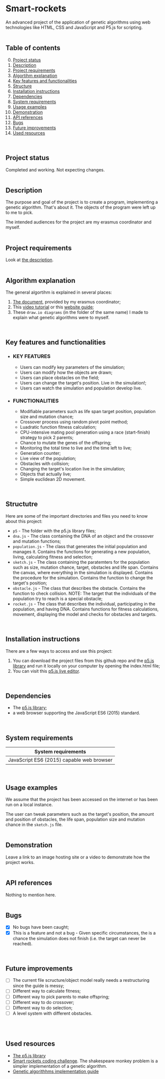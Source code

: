 # Smart-rockets
An advanced project of the application of genetic algorithms using web technologies like HTML, CSS and JavaScript and P5.js for scripting.
<br/>
<br/>

## Table of contents
0. [Project status](#Project-status)
1. [Description](#Description)
2. [Project requirements](#Project-requirements)
3. [Algortihm explanation](#Algorithm-explanation)
4. [Key features and functionalities](#Key-features-and-functionalities)
5. [Structure](#Structure)
6. [Installation instructions](#Installation-instructions)
7. [Dependencies](#Dependencies)
8. [System requirements](#System-requirements)
9. [Usage examples](#Usage-examples)
10. [Demonstration](#Demonstration)
11. [API references](#API-references)
12. [Bugs](#Bugs)
13. [Future improvements](#Futute-improvements)
14. [Used resources](#Used-resources) 
<br/>

## Project status
Completed and working. Not expecting changes.
<br/>
<br/>

## Description
The purpose and goal of the project is to create a program, implementing a genetic algorithm. That's about it. The objects of the program were left up to me to pick.

The intended audiences for the project are my erasmus coordinator and myself.
<br/>
<br/>

## Project requirements
Look at [the description](#Description). 
<br/>
<br/>

## Algorithm explanation
The general algortihm is explained in several places:
1. [The document](Genetic_Algorithm_en.pdf), provided by my erasmus coordinator;
2. This [video tutorial](https://thecodingtrain.com/challenges/29-smart-rockets-in-p5js) or this [website guide](https://natureofcode.com/genetic-algorithms/);
3. These `draw.io diagrams` (in the folder of the same name) I made to explain what genetic algorithms were to myself. 
<br/>

## Key features and functionalities
* ### KEY FEATURES
   * Users can modify key parameters of the simulation;
   * Users can modify how the objects are drawn;
   * Users can place obstacles on the field;
   * Users can change the target's position. Live in the simulation!; 
   * Users can watch the simulation and population develop live.
 
* ### FUNCTIONALITIES
   * Modifiable parameters such as life span target position, population size and mutation chance;
   * Crossover process using random pivot point method;
   * Luadratic function fitness calculation;
   * CPU-intensive mating pool generation using a race (start-finish) strategy to pick 2 parents;
   * Chance to mutate the genes of the offspring;
   * Monitoring the total time to live and the time left to live;
   * Generation counter;
   * Live view of the population;
   * Obstacles with collision;
   * Changing the target's location live in the simulation;
   * Objects that actually live;
   * Simple euclidean 2D movement.
<br/>

## Structutre
Here are some of the important directories and files you need to know about this project:
* `p5` - The folder with the p5.js library files;
* `dna.js` - The class containing the DNA of an object and the crossover and mutation functions;
* `population.js` - The class that generates the initial population and manages it. Contains the functions for generating a new population, living, calculating fitness and selection; 
* `sketch.js` - The class containing the paratemters for the population such as size, mutation chance, target, obstacles and life span. Contains the canvas, where everything in the simulation is displayed. Contains the procedure for the simulation. Contains the function to change the target's position;
* `obstacle.js` - The class that describes the obstacle. Contains the function to check collision. NOTE: The target that the individuals of the population try to reach is a special obstacle;
* `rocket.js` - The class that describes the individual, participating in the population, and having DNA. Contains functions for fitness calculations, movement, displaying the model and checks for obstacles and targets.
<br/>

## Installation instructions
There are a few ways to access and use this project:
1. You can download the project files from this github repo and the [p5.js library](https://p5js.org/) and run it locally on your computer by opening the index.html file;
2. You can visit this [p5.js live editor](https://editor.p5js.org/natureofcode/sketches/ZwT5cPix2).
<br/>

## Dependencies
* The [p5.js library](https://p5js.org/);
* a web browser supporting the JavaScript ES6 (2015) standard.
<br/>

## System requirements
|            System requirements            |
| ----------------------------------------- | 
| JavaScript ES6 (2015) capable web browser |  
<br/>

## Usage examples
We assume that the project has been accessed on the internet or has been run on a local instance. 

The user can tweak parameters such as the target's position, the amount and position of obstacles, the life span, population size and mutation chance in the `sketch.js` file.
<br/>
<br/>

## Demonstration
Leave a link to an image hosting site or a video to demonstrate how the project works. 
<br/>
<br/>

## API references
Nothing to mention here.
<br/>
<br/>

## Bugs
- [X] No bugs have been caught;
- [X] This is a feature and not a bug - Given specific circumstances, the is a chance the simulation does not finish (i.e. the target can never be reached).
<br/>

## Future improvements
- [ ] The current file scructure/object model really needs a restructuring since the guide is messy;
- [ ] Different way to calculate fitness;
- [ ] Different way to pick parents to make offspring;
- [ ] Different way to do crossover;
- [ ] Different way to do selection;
- [ ] A level system with different obstacles.
<br/>
<br/>

## Used resources
* [The p5.js library](https://p5js.org/)
* [Smart rockets coding challenge](https://thecodingtrain.com/challenges/29-smart-rockets-in-p5js). The shakespeare monkey problem is a simpler implementation of a genetic algorithm.
* [Genetic algorithhms implementation guide](https://natureofcode.com/genetic-algorithms/) 
<br/>
<br/>
